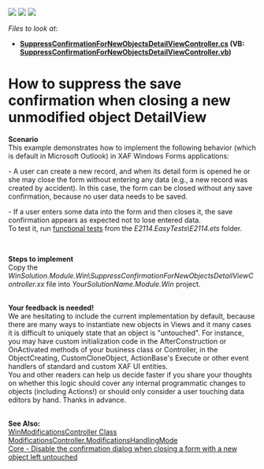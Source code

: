 <!-- default badges list -->
![](https://img.shields.io/endpoint?url=https://codecentral.devexpress.com/api/v1/VersionRange/128594002/11.2.5%2B)
[![](https://img.shields.io/badge/Open_in_DevExpress_Support_Center-FF7200?style=flat-square&logo=DevExpress&logoColor=white)](https://supportcenter.devexpress.com/ticket/details/E2114)
[![](https://img.shields.io/badge/📖_How_to_use_DevExpress_Examples-e9f6fc?style=flat-square)](https://docs.devexpress.com/GeneralInformation/403183)
<!-- default badges end -->
<!-- default file list -->
*Files to look at*:

* **[SuppressConfirmationForNewObjectsDetailViewController.cs](./CS/WinSolution.Module.Win/SuppressConfirmationForNewObjectsDetailViewController.cs) (VB: [SuppressConfirmationForNewObjectsDetailViewController.vb](./VB/WinSolution.Module.Win/SuppressConfirmationForNewObjectsDetailViewController.vb))**
<!-- default file list end -->
# How to suppress the save confirmation when closing a new unmodified object DetailView


<p><strong>Scenario</strong><br> This example demonstrates how to implement the following behavior (which is default in Microsoft Outlook) in XAF Windows Forms applications:</p>
<p>- A user can create a new record, and when its detail form is opened he or she may close the form without entering any data (e.g., a new record was created by accident). In this case, the form can be closed without any save confirmation, because no user data needs to be saved.</p>
<p>- If a user enters some data into the form and then closes it, the save confirmation appears as expected not to lose entered data.<br>To test it, run <a href="http://documentation.devexpress.com/#Xaf/CustomDocument3206"><u>functional tests</u></a> from the <em>E2114.EasyTests\E2114.ets</em> folder.</p>
<p> </p>
<p><strong>Steps to implement</strong><br> Copy the <em>WinSolution.Module.Win\SuppressConfirmationForNewObjectsDetailViewController.xx</em> file into <em>YourSolutionName.Module.Win</em> project.</p>
<p><br><strong>Your feedback is needed!</strong><br>We are hesitating to include the current implementation by default, because there are many ways to instantiate new objects in Views and it many cases it is difficult to uniquely state that an object is "untouched". For instance, you may have custom initialization code in the AfterConstruction or OnActivated methods of your business class or Controller, in the ObjectCreating, CustomCloneObject, ActionBase's Execute or other event handlers of standard and custom XAF UI entities.<br>You and other readers can help us decide faster if you share your thoughts on whether this logic should cover any internal programmatic changes to objects (including Actions!) or should only consider a user touching data editors by hand. Thanks in advance. <br><br></p>
<p><strong>See Also:</strong><br> <a href="http://documentation.devexpress.com/#Xaf/clsDevExpressExpressAppWinSystemModuleWinModificationsControllertopic"><u>WinModificationsController Class</u></a><u><br> </u><a href="http://documentation.devexpress.com/#Xaf/DevExpressExpressAppSystemModuleModificationsController_ModificationsHandlingModetopic"><u>ModificationsController.ModificationsHandlingMode</u></a><u><br> </u><a href="https://www.devexpress.com/Support/Center/p/AS13212">Core - Disable the confirmation dialog when closing a form with a new object left untouched</a></p>

<br/>


